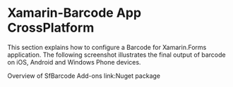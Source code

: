 # Xamarin-Barcode App CrossPlatform
This section explains how to configure a Barcode for Xamarin.Forms application. The following screenshot illustrates the final output of barcode on iOS, Android and Windows Phone devices.

Overview of SfBarcode 
Add-ons link:Nuget package
